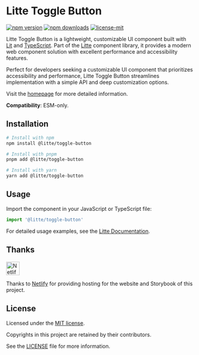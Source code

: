 # Litte Toggle Button

[![npm version](https://img.shields.io/npm/v/@litte/toggle-button)](https://www.npmjs.com/package/@litte/toggle-button)
[![npm downloads](https://img.shields.io/npm/dm/@litte/toggle-button)](https://www.npmjs.com/package/@litte/toggle-button)
[![license-mit](https://img.shields.io/badge/License-MIT-greens.svg)][license-mit]

Litte Toggle Button is a lightweight, customizable UI component built with [Lit][lit]
and [TypeScript][typescript]. Part of the [Litte][litte-homepage] component library,
it provides a modern web component solution with excellent performance and
accessibility features.

Perfect for developers seeking a customizable UI component that prioritizes accessibility and performance,
Litte Toggle Button streamlines implementation with a simple API and deep customization options.

Visit the [homepage][litte-homepage] for more detailed information.

**Compatibility**: ESM-only.

## Installation

```sh
# Install with npm
npm install @litte/toggle-button

# Install with pnpm
pnpm add @litte/toggle-button

# Install with yarn
yarn add @litte/toggle-button
```

## Usage

Import the component in your JavaScript or TypeScript file:

```ts
import '@litte/toggle-button'
```

For detailed usage examples, see the [Litte Documentation](https://litte.dev/docs).

## Thanks

<p align="left" style="margin-top: 20px;">
  <a href="https://www.netlify.com/?utm_source=litte&utm_medium=npmjs&utm_campaign=README" style="margin-right: 12px;">
    <img src="https://www.netlify.com/img/global/badges/netlify-color-accent.svg" alt="Netlify" height="36px" />
  </a>
</p>

Thanks to [Netlify](https://www.netlify.com/) for providing hosting for the website and Storybook of this project.

## License

Licensed under the [MIT license][license-mit].

Copyrights in this project are retained by their contributors.

See the [LICENSE][license-mit] file for more information.

[litte-homepage]: https://litte.dev
[license-mit]: https://github.com/riipandi/litte/blob/main/LICENSE
[typescript]: https://www.typescriptlang.org
[lit]: https://lit.dev
